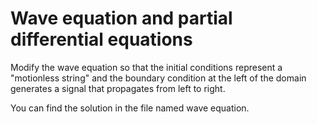 # Wave equation and partial differential equations 

Modify the wave equation so that the initial conditions represent a "motionless string" and the boundary condition at the left of the domain generates a signal that propagates from left to right.

You can find the solution in the file named wave equation.
